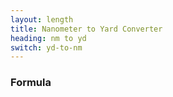 ```yaml
---
layout: length
title: Nanometer to Yard Converter
heading: nm to yd
switch: yd-to-nm
---
```


<script>
  selectInput[0].selected = true
  selectOutput[6].selected = true
</script>

### Formula
